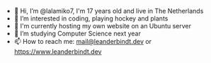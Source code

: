 - 👋 Hi, I’m @lalamiko7, I'm 17 years old and live in The Netherlands
- 👀 I’m interested in coding, playing hockey and plants
- 🚧 I'm currently hosting my own website on an Ubuntu server
- 🌱 I’m studying Computer Science next year
- 📫 How to reach me: mail@leanderbindt.dev or https://www.leanderbindt.dev

<!---
lalamiko7/lalamiko7 is a ✨ special ✨ repository because its `README.md` (this file) appears on your GitHub profile.
You can click the Preview link to take a look at your changes.
--->
